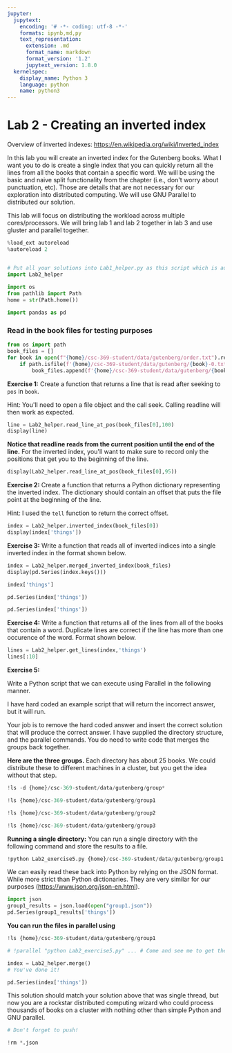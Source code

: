 ```yaml
---
jupyter:
  jupytext:
    encoding: '# -*- coding: utf-8 -*-'
    formats: ipynb,md,py
    text_representation:
      extension: .md
      format_name: markdown
      format_version: '1.2'
      jupytext_version: 1.8.0
  kernelspec:
    display_name: Python 3
    language: python
    name: python3
---
```


<!-- #region slideshow={"slide_type": "slide"} -->
# Lab 2 - Creating an inverted index

Overview of inverted indexes: <a href="https://en.wikipedia.org/wiki/Inverted_index">https://en.wikipedia.org/wiki/Inverted_index</a>

In this lab you will create an inverted index for the Gutenberg books. What I want you to do is create a single index that you can quickly return all the lines from all the books that contain a specific word. We will be using the basic and naive split functionality from the chapter (i.e., don't worry about punctuation, etc). Those are details that are not necessary for our exploration into distributed computing. We will use GNU Parallel to distributed our solution.

This lab will focus on distributing the workload across multiple cores/processors. We will bring lab 1 and lab 2 together in lab 3 and use gluster and parallel together.
<!-- #endregion -->

```python slideshow={"slide_type": "skip"}
%load_ext autoreload
%autoreload 2


# Put all your solutions into Lab1_helper.py as this script which is autograded
import Lab2_helper
    
import os
from pathlib import Path
home = str(Path.home())

import pandas as pd
```

<!-- #region slideshow={"slide_type": "subslide"} -->
### Read in the book files for testing purposes
<!-- #endregion -->

```python slideshow={"slide_type": "subslide"}
from os import path
book_files = []
for book in open(f"{home}/csc-369-student/data/gutenberg/order.txt").read().split("\n"):
    if path.isfile(f'{home}/csc-369-student/data/gutenberg/{book}-0.txt'):
        book_files.append(f'{home}/csc-369-student/data/gutenberg/{book}-0.txt')
```

<!-- #region slideshow={"slide_type": "subslide"} -->
**Exercise 1:** Create a function that returns a line that is read after seeking to ``pos`` in ``book``.

Hint: You'll need to open a file object and the call seek. Calling readline will then work as expected.
<!-- #endregion -->

```python slideshow={"slide_type": "subslide"}
line = Lab2_helper.read_line_at_pos(book_files[0],100)
display(line)
```

<!-- #region slideshow={"slide_type": "subslide"} -->
**Notice that readline reads from the current position until the end of the line.** For the inverted index, you'll want to make sure to record only the positions that get you to the beginning of the line.
<!-- #endregion -->

```python slideshow={"slide_type": "subslide"}
display(Lab2_helper.read_line_at_pos(book_files[0],95))
```

<!-- #region slideshow={"slide_type": "subslide"} -->
**Exercise 2:** Create a function that returns a Python dictionary representing the inverted index. The dictionary should contain an offset that puts the file point at the beginning of the line. 

Hint: I used the ``tell`` function to return the correct offset.
<!-- #endregion -->

```python slideshow={"slide_type": "subslide"}
index = Lab2_helper.inverted_index(book_files[0])
display(index['things'])
```

<!-- #region slideshow={"slide_type": "subslide"} -->
**Exercise 3:** Write a function that reads all of inverted indices into a single inverted index in the format shown below.
<!-- #endregion -->

```python slideshow={"slide_type": "subslide"}
index = Lab2_helper.merged_inverted_index(book_files)
display(pd.Series(index.keys()))
```

```python jupyter={"outputs_hidden": true}
index['things']
```

```python
pd.Series(index['things'])
```

```python slideshow={"slide_type": "subslide"}
pd.Series(index['things'])
```

<!-- #region slideshow={"slide_type": "subslide"} -->
**Exercise 4:** Write a function that returns all of the lines from all of the books that contain a word. Duplicate lines are correct if the line has more than one occurence of the word. Format shown below.
<!-- #endregion -->

```python
lines = Lab2_helper.get_lines(index,'things')
lines[:10]
```

<!-- #region slideshow={"slide_type": "subslide"} -->
**Exercise 5:**

Write a Python script that we can execute using Parallel in the following manner. 

I have hard coded an example script that will return the incorrect answer, but it will run. 

Your job is to remove the hard coded answer and insert the correct solution that will produce the correct answer. I have supplied the directory structure, and the parallel commands. You do need to write code that merges the groups back together.
<!-- #endregion -->

**Here are the three groups.** Each directory has about 25 books. We could distribute these to different machines in a cluster, but you get the idea without that step.

```python
!ls -d {home}/csc-369-student/data/gutenberg/group*
```

```python
!ls {home}/csc-369-student/data/gutenberg/group1
```

```python
!ls {home}/csc-369-student/data/gutenberg/group2
```

```python
!ls {home}/csc-369-student/data/gutenberg/group3
```

**Running a single directory:** You can run a single directory with the following command and store the results to a file.

```python slideshow={"slide_type": "subslide"}
!python Lab2_exercise5.py {home}/csc-369-student/data/gutenberg/group1 > group1.json
```

We can easily read these back into Python by relying on the JSON format. While more strict than Python dictionaries. They are very similar for our purposes (<a href="https://www.json.org/json-en.html">https://www.json.org/json-en.html</a>). 

```python
import json
group1_results = json.load(open("group1.json"))
pd.Series(group1_results['things'])
```

**You can run the files in parallel using**

```python
!ls {home}/csc-369-student/data/gutenberg/group1
```

```python
# !parallel "python Lab2_exercise5.py" ... # Come and see me to get the ... You'll have to try to come up with it first
```

```python
index = Lab2_helper.merge()
# You've done it!
```

```python slideshow={"slide_type": "subslide"}
pd.Series(index['things'])
```

This solution should match your solution above that was single thread, but now you are a rockstar distributed computing wizard who could process thousands of books on a cluster with nothing other than simple Python and GNU parallel.

```python slideshow={"slide_type": "skip"}
# Don't forget to push!
```
```python
!rm *.json
```

```python

```
